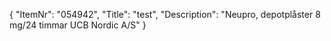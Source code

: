 {
  "ItemNr": "054942",
  "Title": "test",
  "Description": "Neupro, depotplåster 8 mg/24 timmar UCB Nordic A/S"
}